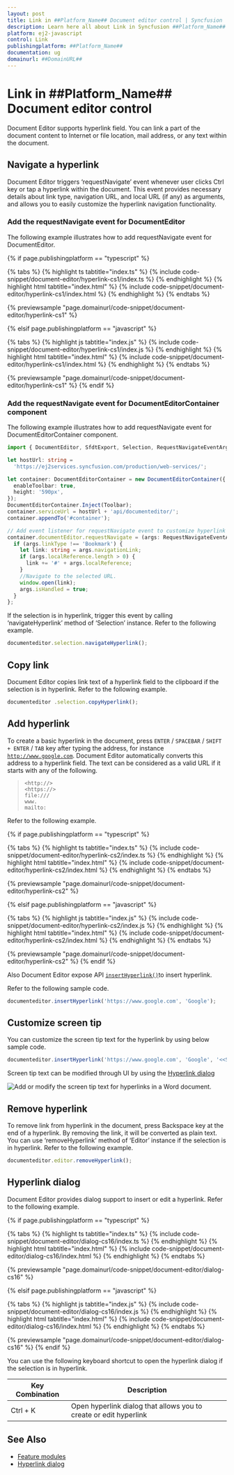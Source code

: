 ```yaml
---
layout: post
title: Link in ##Platform_Name## Document editor control | Syncfusion
description: Learn here all about Link in Syncfusion ##Platform_Name## Document editor control of Syncfusion Essential JS 2 and more.
platform: ej2-javascript
control: Link 
publishingplatform: ##Platform_Name##
documentation: ug
domainurl: ##DomainURL##
---
```


# Link in ##Platform_Name## Document editor control

Document Editor supports hyperlink field. You can link a part of the document content to Internet or file location, mail address, or any text within the document.

## Navigate a hyperlink

Document Editor triggers ‘requestNavigate’ event whenever user clicks Ctrl key or tap a hyperlink within the document. This event provides necessary details about link type, navigation URL, and local URL (if any) as arguments, and allows you to easily customize the hyperlink navigation functionality.

### Add the requestNavigate event for DocumentEditor

The following example illustrates how to add requestNavigate event for DocumentEditor.

{% if page.publishingplatform == "typescript" %}

 {% tabs %}
{% highlight ts tabtitle="index.ts" %}
{% include code-snippet/document-editor/hyperlink-cs1/index.ts %}
{% endhighlight %}
{% highlight html tabtitle="index.html" %}
{% include code-snippet/document-editor/hyperlink-cs1/index.html %}
{% endhighlight %}
{% endtabs %}
        
{% previewsample "page.domainurl/code-snippet/document-editor/hyperlink-cs1" %}

{% elsif page.publishingplatform == "javascript" %}

{% tabs %}
{% highlight js tabtitle="index.js" %}
{% include code-snippet/document-editor/hyperlink-cs1/index.js %}
{% endhighlight %}
{% highlight html tabtitle="index.html" %}
{% include code-snippet/document-editor/hyperlink-cs1/index.html %}
{% endhighlight %}
{% endtabs %}

{% previewsample "page.domainurl/code-snippet/document-editor/hyperlink-cs1" %}
{% endif %}

### Add the requestNavigate event for DocumentEditorContainer component

The following example illustrates how to add requestNavigate event for DocumentEditorContainer component.

```ts
import { DocumentEditor, SfdtExport, Selection, RequestNavigateEventArgs } from '@syncfusion/ej2-documenteditor';

let hostUrl: string =
  'https://ej2services.syncfusion.com/production/web-services/';

let container: DocumentEditorContainer = new DocumentEditorContainer({
  enableToolbar: true,
  height: '590px',
});
DocumentEditorContainer.Inject(Toolbar);
container.serviceUrl = hostUrl + 'api/documenteditor/';
container.appendTo('#container');

// Add event listener for requestNavigate event to customize hyperlink navigation functionality
container.documentEditor.requestNavigate = (args: RequestNavigateEventArgs) => {
  if (args.linkType !== 'Bookmark') {
    let link: string = args.navigationLink;
    if (args.localReference.length > 0) {
      link += '#' + args.localReference;
    }
    //Navigate to the selected URL.
    window.open(link);
    args.isHandled = true;
  }
};
```

If the selection is in hyperlink, trigger this event by calling ‘navigateHyperlink’ method of ‘Selection’ instance. Refer to the following example.

```ts
documenteditor.selection.navigateHyperlink();
```

## Copy link

Document Editor copies link text of a hyperlink field to the clipboard if the selection is in hyperlink. Refer to the following example.

```ts
documenteditor .selection.copyHyperlink();
```

## Add hyperlink

To create a basic hyperlink in the document, press `ENTER` / `SPACEBAR` / `SHIFT + ENTER` / `TAB` key after typing the address, for instance [`http://www.google.com`](http://www.google.com). Document Editor automatically converts this address to a hyperlink field. The text can be considered as a valid URL if it starts with any of the following.

> `<http://>`<br>
> `<https://>`<br>
> `file:///`<br>
> `www.`<br>
> `mailto:`<br>

Refer to the following example.

{% if page.publishingplatform == "typescript" %}

 {% tabs %}
{% highlight ts tabtitle="index.ts" %}
{% include code-snippet/document-editor/hyperlink-cs2/index.ts %}
{% endhighlight %}
{% highlight html tabtitle="index.html" %}
{% include code-snippet/document-editor/hyperlink-cs2/index.html %}
{% endhighlight %}
{% endtabs %}
        
{% previewsample "page.domainurl/code-snippet/document-editor/hyperlink-cs2" %}

{% elsif page.publishingplatform == "javascript" %}

{% tabs %}
{% highlight js tabtitle="index.js" %}
{% include code-snippet/document-editor/hyperlink-cs2/index.js %}
{% endhighlight %}
{% highlight html tabtitle="index.html" %}
{% include code-snippet/document-editor/hyperlink-cs2/index.html %}
{% endhighlight %}
{% endtabs %}

{% previewsample "page.domainurl/code-snippet/document-editor/hyperlink-cs2" %}
{% endif %}

Also Document Editor expose API [`insertHyperlink()`](../api/document-editor/editor/#inserthyperlink)to insert hyperlink.

Refer to the following sample code.

```ts
documenteditor.insertHyperlink('https://www.google.com', 'Google');
```

## Customize screen tip

You can customize the screen tip text for the hyperlink by using below sample code.

```ts
documenteditor.insertHyperlink('https://www.google.com', 'Google', '<<Screen tip text>>');
```

Screen tip text can be modified through UI by using the [Hyperlink dialog](../document-editor/dialog#hyperlink-dialog)

![Add or modify the screen tip text for hyperlinks in a Word document.](images/screentip.png)

## Remove hyperlink

To remove link from hyperlink in the document, press Backspace key at the end of a hyperlink. By removing the link, it will be converted as plain text. You can use ‘removeHyperlink’ method of ‘Editor’ instance if the selection is in hyperlink. Refer to the following example.

```ts
documenteditor.editor.removeHyperlink();
```

## Hyperlink dialog

Document Editor provides dialog support to insert or edit a hyperlink. Refer to the following example.

{% if page.publishingplatform == "typescript" %}

 {% tabs %}
{% highlight ts tabtitle="index.ts" %}
{% include code-snippet/document-editor/dialog-cs16/index.ts %}
{% endhighlight %}
{% highlight html tabtitle="index.html" %}
{% include code-snippet/document-editor/dialog-cs16/index.html %}
{% endhighlight %}
{% endtabs %}
        
{% previewsample "page.domainurl/code-snippet/document-editor/dialog-cs16" %}

{% elsif page.publishingplatform == "javascript" %}

{% tabs %}
{% highlight js tabtitle="index.js" %}
{% include code-snippet/document-editor/dialog-cs16/index.js %}
{% endhighlight %}
{% highlight html tabtitle="index.html" %}
{% include code-snippet/document-editor/dialog-cs16/index.html %}
{% endhighlight %}
{% endtabs %}

{% previewsample "page.domainurl/code-snippet/document-editor/dialog-cs16" %}
{% endif %}

You can use the following keyboard shortcut to open the hyperlink dialog if the selection is in hyperlink.

| Key Combination | Description |
|-----------------|-------------|
|Ctrl + K | Open hyperlink dialog that allows you to create or edit hyperlink|

## See Also

* [Feature modules](../document-editor/feature-module/)
* [Hyperlink dialog](../document-editor/dialog#hyperlink-dialog)
